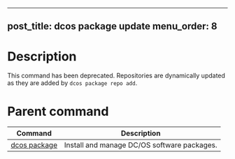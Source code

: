  ---
post_title: dcos package update
menu_order: 8
---

# Description
This command has been deprecated. Repositories are dynamically updated as they are added by `dcos package repo add`.
        
# Parent command

| Command | Description |
|---------|-------------|
| [dcos package](/docs/1.9/administering-clusters/cli/command-reference/dcos-package/)   | Install and manage DC/OS software packages. |